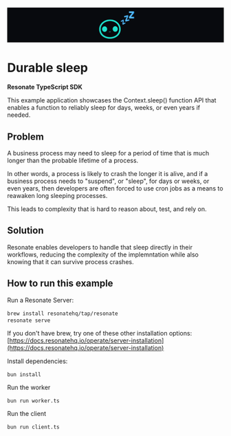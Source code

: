 ![durable sleep banner](/assets/durable-sleep-readme-banner.png)

# Durable sleep

**Resonate TypeScript SDK**

This example application showcases the Context.sleep() function API that enables a function to reliably sleep for days, weeks, or even years if needed.

## Problem

A business process may need to sleep for a period of time that is much longer than the probable lifetime of a process.

In other words, a process is likely to crash the longer it is alive, and if a business process needs to "suspend", or "sleep", for days or weeks, or even years, then developers are often forced to use cron jobs as a means to reawaken long sleeping processes.

This leads to complexity that is hard to reason about, test, and rely on.

## Solution

Resonate enables developers to handle that sleep directly in their workflows, reducing the complexity of the implemntation while also knowing that it can survive process crashes.

## How to run this example

Run a Resonate Server:

```
brew install resonatehq/tap/resonate
resonate serve
```

If you don't have brew, try one of these other installation options: [https://docs.resonatehq.io/operate/server-installation](https://docs.resonatehq.io/operate/server-installation)

Install dependencies:

```shell
bun install
```

Run the worker

```shell
bun run worker.ts
```

Run the client

```shell
bun run client.ts
```
